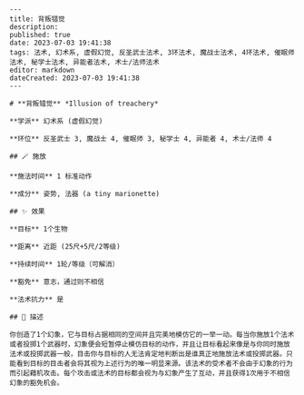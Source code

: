 
    ---
    title: 背叛错觉
    description: 
    published: true
    date: 2023-07-03 19:41:38
    tags: 法术, 幻术系, 虚假幻觉, 反圣武士法术, 3环法术, 魔战士法术, 4环法术, 催眠师法术, 秘学士法术, 异能者法术, 术士/法师法术
    editor: markdown
    dateCreated: 2023-07-03 19:41:38
    ---

    # **背叛错觉** *Illusion of treachery*

    **学派** 幻术系 (虚假幻觉) 

    **环位** 反圣武士 3, 魔战士 4, 催眠师 3, 秘学士 4, 异能者 4, 术士/法师 4

    ## 🪄 施放

    **施法时间** 1 标准动作

    **成分** 姿势, 法器 (a tiny marionette)

    ## ✨ 效果 

    **目标** 1个生物 

    **距离** 近距 (25尺+5尺/2等级)  

    **持续时间** 1轮/等级（可解消） 

    **豁免** 意志，通过则不相信

    **法术抗力** 是

    ## 📖 描述

    你创造了1个幻象，它与目标占据相同的空间并且完美地模仿它的一举一动。每当你施放1个法术或者投掷1个武器时，幻象便会短暂停止模仿目标的动作，并且让目标看起来像是与你同时施放法术或投掷武器一般，目击你与目标的人无法肯定地判断出是谁真正地施放法术或投掷武器。只能看到目标的目击者会将其视为上述行为的唯一明显来源。该法术的受术者不会由于幻象的行为而引起藉机攻击。每个攻击或法术的目标都会视为与幻象产生了互动，并且获得1次用于不相信幻象的豁免机会。
    